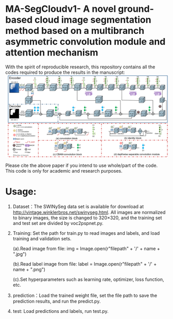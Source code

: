 # MA-SegCloudv1- A novel ground-based cloud image segmentation method based on a multibranch asymmetric convolution module and attention mechanism
With the spirit of reproducible research, this repository contains all the codes required to produce the results in the manuscript:
![image](https://github.com/LiwenZhang1/MA-SegCloudv1-/blob/master/Figure1.png)

Please cite the above paper if you intend to use whole/part of the code. This code is only for academic and research purposes.
# Usage:

1. Dataset：The SWINySeg data set is available for download at http://vintage.winklerbros.net/swinyseg.html. All images are normalized to binary images, the size is changed to 320×320, and the training set and test set are divided by voc2pspnet.py.

2. Training: Set the path for train.py to read images and labels, and load training and validation sets.

   (a).Read image from file: img = Image.open(r"filepath" + '/' + name + ".jpg")

   (b).Read label image from file: label = Image.open(r"filepath" + '/' + name + ".png")

   (c).Set hyperparameters such as learning rate, optimizer, loss function, etc.

3. prediction：Load the trained weight file, set the file path to save the prediction results, and run the predict.py.

4. test: Load predictions and labels, run test.py.
